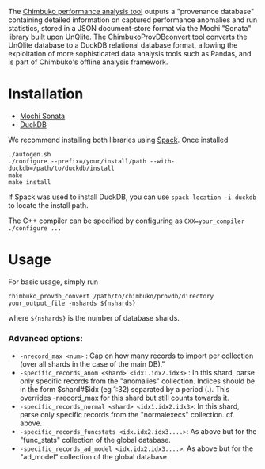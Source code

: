 The [Chimbuko performance analysis tool](https://github.com/CODARcode/Chimbuko) outputs a "provenance database" containing detailed information on captured performance anomalies and run statistics, stored in a JSON document-store format via the Mochi "Sonata" library built upon UnQlite. 
The ChimbukoProvDBconvert tool converts the UnQlite database to a DuckDB relational database format, allowing the exploitation of more sophisticated data analysis tools such as Pandas, and is part of Chimbuko's offline analysis framework.

# Installation

- [Mochi Sonata](https://github.com/mochi-hpc/mochi-sonata)
- [DuckDB](https://duckdb.org/)

We recommend installing both libraries using [Spack](https://github.com/spack/spack). Once installed

```
./autogen.sh
./configure --prefix=/your/install/path --with-duckdb=/path/to/duckdb/install
make
make install
```

If Spack was used to install DuckDB, you can use `spack location -i duckdb` to locate the install path.

The C++ compiler can be specified by configuring as `CXX=your_compiler ./configure ...` 

# Usage

For basic usage, simply run
```
chimbuko_provdb_convert /path/to/chimbuko/provdb/directory your_output_file -nshards ${nshards}
```
where `${nshards}` is the number of database shards.

### Advanced options:
- `-nrecord_max <num>` : Cap on how many records to import per collection (over all shards in the case of the main DB)."
- `-specific_records_anom <shard> <idx1.idx2.idx3>` : In this shard, parse only specific records from the "anomalies" collection. Indices should be in the form $shard#$idx (eg 1:32) separated by a period (.). This overrides -nrecord_max for this shard but still counts towards it.
- `-specific_records_normal <shard> <idx1.idx2.idx3>`: In this shard, parse only specific records from the "normalexecs" collection. cf. above.
- `-specific_records_funcstats <idx.idx2.idx3....>`: As above but for the "func_stats" collection of the global database.
- `-specific_records_ad_model <idx.idx2.idx3....>`: As above but for the "ad_model" collection of the global database.
